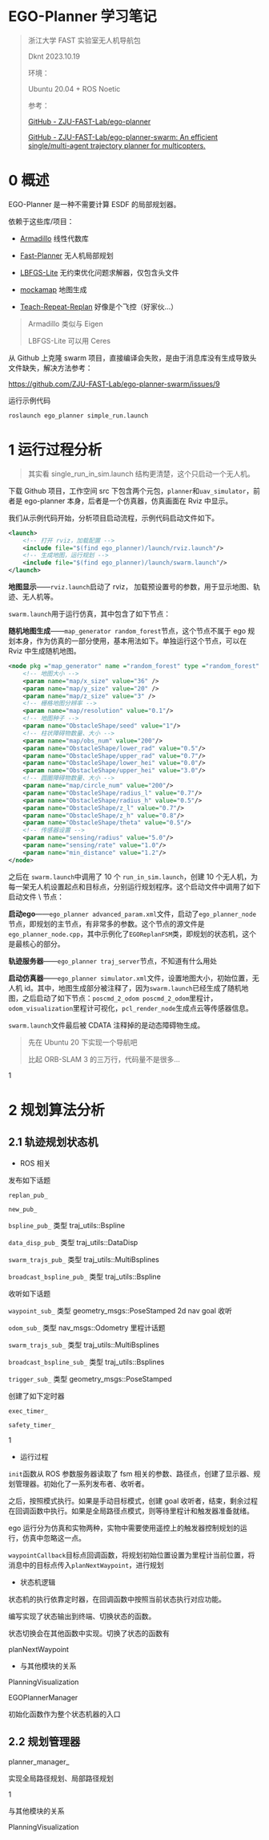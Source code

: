 # EGO-Planner 学习笔记

> 浙江大学 FAST 实验室无人机导航包
> 
> Dknt 2023.10.19
> 
> 环境：
> 
> Ubuntu 20.04 + ROS Noetic
> 
> 参考：
> 
> [GitHub - ZJU-FAST-Lab/ego-planner](https://github.com/ZJU-FAST-Lab/ego-planner)
> 
> [GitHub - ZJU-FAST-Lab/ego-planner-swarm: An efficient single/multi-agent trajectory planner for multicopters.](https://github.com/ZJU-FAST-Lab/ego-planner-swarm)

# 0 概述

EGO-Planner 是一种不需要计算 ESDF 的局部规划器。

依赖于这些库/项目：

* [Armadillo](https://arma.sourceforge.net/speed.html) 线性代数库

* [Fast-Planner](https://github.com/HKUST-Aerial-Robotics/Fast-Planner) 无人机局部规划

* [LBFGS-Lite](https://github.com/ZJU-FAST-Lab/LBFGS-Lite) 无约束优化问题求解器，仅包含头文件

* [mockamap](https://github.com/HKUST-Aerial-Robotics/mockamap) 地图生成

* [Teach-Repeat-Replan](https://github.com/HKUST-Aerial-Robotics/Teach-Repeat-Replan) 好像是个飞控（好家伙...）

> Armadillo 类似与 Eigen
> 
> LBFGS-Lite 可以用 Ceres

从 Github 上克隆 swarm 项目，直接编译会失败，是由于消息库没有生成导致头文件缺失，解决方法参考：

https://github.com/ZJU-FAST-Lab/ego-planner-swarm/issues/9

运行示例代码

```shell
roslaunch ego_planner simple_run.launch
```

# 1 运行过程分析

> 其实看 single_run_in_sim.launch 结构更清楚，这个只启动一个无人机。

下载 Github 项目，工作空间 src 下包含两个元包，`planner`和`uav_simulator`，前者是 ego-planner 本身，后者是一个仿真器，仿真画面在 Rviz 中显示。

我们从示例代码开始，分析项目启动流程，示例代码启动文件如下。

```xml
<launch>
    <!-- 打开 rviz，加载配置 -->
    <include file="$(find ego_planner)/launch/rviz.launch"/>
    <!-- 生成地图，运行规划 -->
    <include file="$(find ego_planner)/launch/swarm.launch"/>
</launch> 
```

**地图显示**——`rviz.launch`启动了 rviz， 加载预设置号的参数，用于显示地图、轨迹、无人机等。

`swarm.launch`用于运行仿真，其中包含了如下节点：

**随机地图生成**——`map_generator random_forest`节点，这个节点不属于 ego 规划本身，作为仿真的一部分使用，基本用法如下。单独运行这个节点，可以在 Rviz 中生成随机地图。

```xml
<node pkg ="map_generator" name ="random_forest" type ="random_forest" output = "screen">
    <!-- 地图大小 -->
    <param name="map/x_size" value="36" />
    <param name="map/y_size" value="20" />
    <param name="map/z_size" value="3" />
    <!-- 栅格地图分辨率 -->
    <param name="map/resolution" value="0.1"/>  
    <!-- 地图种子 -->
    <param name="ObstacleShape/seed" value="1"/>
    <!-- 柱状障碍物数量、大小 -->
    <param name="map/obs_num" value="200"/>
    <param name="ObstacleShape/lower_rad" value="0.5"/>
    <param name="ObstacleShape/upper_rad" value="0.7"/>
    <param name="ObstacleShape/lower_hei" value="0.0"/>
    <param name="ObstacleShape/upper_hei" value="3.0"/>
    <!-- 圆圈障碍物数量、大小 -->
    <param name="map/circle_num" value="200"/>        
    <param name="ObstacleShape/radius_l" value="0.7"/>        
    <param name="ObstacleShape/radius_h" value="0.5"/>        
    <param name="ObstacleShape/z_l" value="0.7"/>        
    <param name="ObstacleShape/z_h" value="0.8"/>
    <param name="ObstacleShape/theta" value="0.5"/>
    <!-- 传感器设置 -->
    <param name="sensing/radius" value="5.0"/>        
    <param name="sensing/rate" value="1.0"/>  
    <param name="min_distance" value="1.2"/>         
</node>
```

之后在 `swarm.launch`中调用了 10 个 `run_in_sim.launch`，创建 10 个无人机，为每一架无人机设置起点和目标点，分别运行规划程序。这个启动文件中调用了如下启动文件 \ 节点：

**启动ego**——`ego_planner advanced_param.xml`文件，启动了`ego_planner_node`节点，即规划的主节点，有非常多的参数。这个节点的源文件是`ego_planner_node.cpp`，其中示例化了`EGOReplanFSM`类，即规划的状态机，这个是最核心的部分。

**轨迹服务器**——`ego_planner traj_server`节点，不知道有什么用处

**启动仿真器**——`ego_planner simulator.xml`文件，设置地图大小，初始位置，无人机 id。其中，地图生成部分被注释了，因为`swarm.launch`已经生成了随机地图，之后启动了如下节点：`poscmd_2_odom poscmd_2_odom`里程计，`odom_visualization`里程计可视化，`pcl_render_node`生成点云等传感器信息。

`swarm.launch`文件最后被 CDATA 注释掉的是动态障碍物生成。

> 先在 Ubuntu 20 下实现一个导航吧
> 
> 比起 ORB-SLAM 3 的三万行，代码量不是很多...

1

# 2 规划算法分析

## 2.1 轨迹规划状态机

* ROS 相关

发布如下话题

`replan_pub_`

`new_pub_`

`bspline_pub_` 类型 traj_utils::Bspline

`data_disp_pub_` 类型 traj_utils::DataDisp

`swarm_trajs_pub_` 类型 traj_utils::MultiBsplines 

`broadcast_bspline_pub_` 类型 traj_utils::Bspline

收听如下话题

`waypoint_sub_` 类型 geometry_msgs::PoseStamped  2d nav goal 收听

`odom_sub_` 类型 nav_msgs::Odometry  里程计话题

`swarm_trajs_sub_` 类型 traj_utils::MultiBsplines

`broadcast_bspline_sub_` 类型 traj_utils::Bsplines

`trigger_sub_` 类型 geometry_msgs::PoseStamped

创建了如下定时器

`exec_timer_`

`safety_timer_`

1

* 运行过程

`init`函数从 ROS 参数服务器读取了 fsm 相关的参数、路径点，创建了显示器、规划管理器。初始化了一系列发布者、收听者。

之后，按照模式执行。如果是手动目标模式，创建 goal 收听者，结束，剩余过程在回调函数中执行。如果是全局路径点模式，则等待里程计和触发器准备就绪。

ego 运行分为仿真和实物两种，实物中需要使用遥控上的触发器控制规划的运行，仿真中忽略这一点。

`waypointCallback`目标点回调函数，将规划初始位置设置为里程计当前位置，将消息中的目标点传入`planNextWaypoint`，进行规划

* 状态机逻辑

状态机的执行依靠定时器，在回调函数中按照当前状态执行对应功能。

编写实现了状态输出到终端、切换状态的函数。

状态切换会在其他函数中实现。切换了状态的函数有

planNextWaypoint

* 与其他模块的关系

PlanningVisualization

EGOPlannerManager

初始化函数作为整个状态机器的入口

## 2.2 规划管理器

planner_manager_

实现全局路径规划、局部路径规划

1

与其他模块的关系

PlanningVisualization
